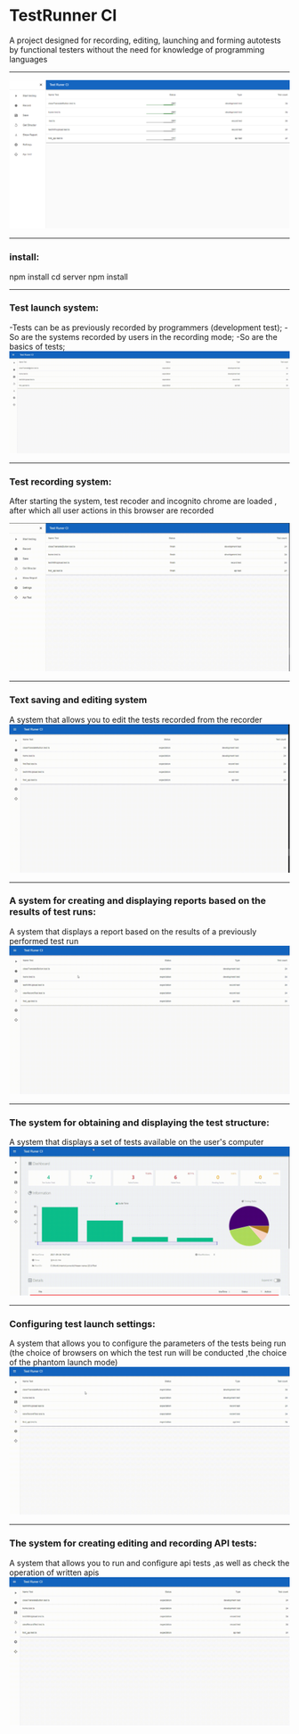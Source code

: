 # TestRunner CI

A project designed for recording, editing, launching and forming autotests by functional testers without the need for knowledge of programming languages
___
![](readme/mainView.png)
___
### install:
npm install
cd server
npm install
___
### Test launch system:
-Tests can be as previously recorded by programmers (development test);
-So are the systems recorded by users in the recording mode;
-So are the basics of tests;
![](readme/startTest.gif)
___
### Test recording system:
After starting the system, test recoder and incognito chrome are loaded ,
after which all user actions in this browser are recorded

![](readme/recordTest.gif)
___
### Text saving and editing system
A system that allows you to edit the tests recorded from the recorder
![](readme/writeTest.gif)
___
### A system for creating and displaying reports based on the results of test runs:
A system that displays a report based on the results of a previously performed test run
![](readme/showReport.gif)
___
### The system for obtaining and displaying the test structure:
A system that displays a set of tests available on the user's computer
![](readme/getStructure.gif)
___
### Configuring test launch settings:
A system that allows you to configure the parameters of the tests being run 
(the choice of browsers on which the test run will be conducted ,the choice of the phantom launch mode)
![](readme/saveSettings.gif)
___
### The system for creating editing and recording API tests:
A system that allows you to run and configure api tests ,as well as check the operation of written apis
![](readme/apiEditor.gif)